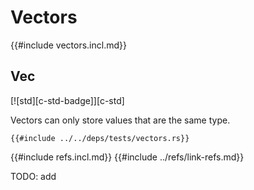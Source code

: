 # Vectors

{{#include vectors.incl.md}}

## Vec

[![std][c-std-badge]][c-std]

Vectors can only store values that are the same type.

```rust,editable
{{#include ../../deps/tests/vectors.rs}}
```

{{#include refs.incl.md}}
{{#include ../refs/link-refs.md}}

<div class="hidden">
TODO: add
</div>

